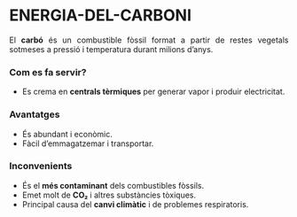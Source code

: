 # ENERGIA-DEL-CARBONI
<section id="carbo">
<p style="text-align: justify;">El <strong>carb&oacute;</strong> &eacute;s un combustible f&ograve;ssil format a partir de restes vegetals sotmeses a pressi&oacute; i temperatura durant milions d&rsquo;anys.</p>
<h3 style="text-align: justify;">Com es fa servir?</h3>
<ul style="text-align: justify;">
<li>Es crema en <strong>centrals t&egrave;rmiques</strong> per generar vapor i produir electricitat.</li>
</ul>
<h3 style="text-align: justify;">Avantatges</h3>
<ul style="text-align: justify;">
<li>&Eacute;s abundant i econ&ograve;mic.</li>
<li>F&agrave;cil d&rsquo;emmagatzemar i transportar.</li>
</ul>
<h3 style="text-align: justify;">Inconvenients</h3>
<ul>
<li style="text-align: justify;">&Eacute;s el <strong>m&eacute;s contaminant</strong> dels combustibles f&ograve;ssils.</li>
<li style="text-align: justify;">Emet molt de <strong>CO₂</strong> i altres subst&agrave;ncies t&ograve;xiques.</li>
<li style="text-align: justify;">Principal causa del <strong>canvi clim&agrave;tic</strong> i de problemes respiratoris.</li>
</ul>
</section>
